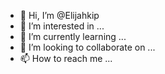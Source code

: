 - 👋 Hi, I’m @Elijahkip
- 👀 I’m interested in ...
- 🌱 I’m currently learning ...
- 💞️ I’m looking to collaborate on ...
- 📫 How to reach me ...

<!---
Elijahkip/Elijahkip is a ✨ special ✨ repository because its `README.md` (this file) appears on your GitHub profile.
You can click the Preview link to take a look at your changes.
--->
